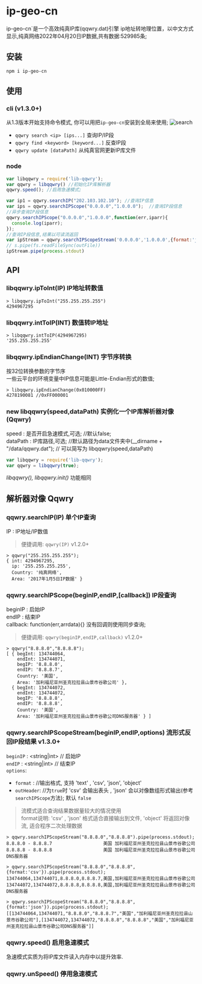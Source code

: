 # ip-geo-cn

ip-geo-cn`是一个高效纯真IP库(qqwry.dat)引擎 ip地址转地理位置，以中文方式显示,纯真网络2022年04月20日IP数据,共有数据:529985条;  

## 安装
```
npm i ip-geo-cn
```

## 使用

### cli (v1.3.0+) 
从1.3版本开始支持命令模式, 你可以用把`ip-geo-cn`安装到全局来使用;
![search](https://cnwhy.github.io/gh-res/images/qqwry-cli-search.svg)

 * `qqwry search <ip> [ips...]` 查询IP/IP段
 * `qqwry find <keyword> [keyword...]` 反查IP段
 * `qqwry update [dataPath]` 从纯真官网更新IP库文件

### node

```js 
var libqqwry = require('lib-qqwry');
var qqwry = libqqwry() //初始化IP库解析器
qqwry.speed(); //启用急速模式;

var ip1 = qqwry.searchIP("202.103.102.10"); //查询IP信息
var ips = qqwry.searchIPScope("0.0.0.0","1.0.0.0");  //查询IP段信息
//异步查询IP段信息
qqwry.searchIPScope("0.0.0.0","1.0.0.0",function(err,iparr){
  console.log(iparr);
});
//查询IP段信息,结果以可读流返回
var ipStream = qqwry.searchIPScopeStream('0.0.0.0','1.0.0.0',{format:'json'});
// s.pipe(fs.readFileSync(outFile))
ipStream.pipe(process.stdout)
```

## API

### libqqwry.ipToInt(IP) IP地址转数值
```
> libqqwry.ipToInt("255.255.255.255")
4294967295
```

### libqqwry.intToIP(INT) 数值转IP地址
```
> libqqwry.intToIP(4294967295)
'255.255.255.255'
```

### libqqwry.ipEndianChange(INT) 字节序转换
按32位转换参数的字节序  
一些云平台的环境变量中IP信息可能是Little-Endian形式的数值; 

```
> libqqwry.ipEndianChange(0x010000FF)
4278190081 //0xFF000001
```

### new libqqwry(speed,dataPath) 实例化一个IP库解析器对像(Qqwry)
speed : 是否开启急速模式,可选; //默认false;  
dataPath : IP库路径,可选; //默认路径为data文件夹中(__dirname + "/data/qqwry.dat");
// 可以简写为 libqqwry(speed,dataPath)
```js
var libqqwry = require('lib-qqwry');
var qqwry = libqqwry(true);
```
*libqqwry(), libqqwry.init()* 功能相同

## 解析器对像 Qqwry
### qqwry.searchIP(IP) 单个IP查询
IP : IP地址/IP数值  
> 便捷调用: `qqwry(IP)` v1.2.0+

```
> qqwry("255.255.255.255");
{ int: 4294967295,
  ip: '255.255.255.255',
  Country: '纯真网络',
  Area: '2017年1月5日IP数据' }
```

### qqwry.searchIPScope(beginIP,endIP,[callback]) IP段查询
beginIP : 启始IP  
endIP : 结束IP  
callback: function(err,arrdata){} 没有回调则使用同步查询;  
> 便捷调用: `qqwry(beginIP,endIP,callback)` v1.2.0+

```
> qqwry("8.8.8.0","8.8.8.8");
[ { begInt: 134744064,
    endInt: 134744071,
    begIP: '8.8.8.0',
    endIP: '8.8.8.7',
    Country: '美国',
    Area: '加利福尼亚州圣克拉拉县山景市谷歌公司' },
  { begInt: 134744072,
    endInt: 134744072,
    begIP: '8.8.8.8',
    endIP: '8.8.8.8',
    Country: '美国',
    Area: '加利福尼亚州圣克拉拉县山景市谷歌公司DNS服务器' } ]
```

### qqwry.searchIPScopeStream(beginIP,endIP,options) 流形式反回IP段结果 v1.3.0+
`beginIP` : <string|int> // 启始IP  
`endIP` : <string|int>   // 结束IP  
`options`:
 - `format` : <string> //输出格式, 支持 'text' , 'csv', 'json', 'object'  
 - `outHeader`: <boolean> //为`true`时 'csv' 会输出表头 , 'json' 会以对像数组形式输出(参考`searchIPScope`方法); 默认 `false`

> 流模式适合查询结果数据量较大的情况使用  
> format说明: 'csv' , 'json' 格式适合直接输出到文件, 'object' 将返回对像流, 适合程序二次处理数据

```shell
> qqwry.searchIPScopeStream("8.8.8.0","8.8.8.8").pipe(process.stdout);
8.8.8.0 - 8.8.8.7                   美国 加利福尼亚州圣克拉拉县山景市谷歌公司
8.8.8.8 - 8.8.8.8                   美国 加利福尼亚州圣克拉拉县山景市谷歌公司DNS服务器

> qqwry.searchIPScopeStream("8.8.8.0","8.8.8.8",{format:'csv'}).pipe(process.stdout);
134744064,134744071,8.8.8.0,8.8.8.7,美国,加利福尼亚州圣克拉拉县山景市谷歌公司
134744072,134744072,8.8.8.8,8.8.8.8,美国,加利福尼亚州圣克拉拉县山景市谷歌公司DNS服务器

> qqwry.searchIPScopeStream("8.8.8.0","8.8.8.8",{format:'json'}).pipe(process.stdout);
[[134744064,134744071,"8.8.8.0","8.8.8.7","美国","加利福尼亚州圣克拉拉县山景市谷歌公司"],[134744072,134744072,"8.8.8.8","8.8.8.8","美国","加利福尼亚州圣克拉拉县山景市谷歌公司DNS服务器"]]
```

### qqwry.speed() 启用急速模式
急速模式实质为将IP库文件读入内存中以提升效率.

### qqwry.unSpeed() 停用急速模式
